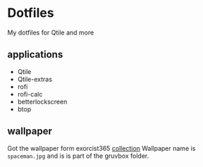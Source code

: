 # Dotfiles
My dotfiles for Qtile and more



## applications
- Qtile
- Qtile-extras
- rofi
- rofi-calc
- betterlockscreen
- btop

## wallpaper
Got the wallpaper form exorcist365 [collection](https://gitlab.com/exorcist365/wallpapers/-/tree/master/)
Wallpaper name is `spaceman.jpg` and is is part of the gruvbox folder.